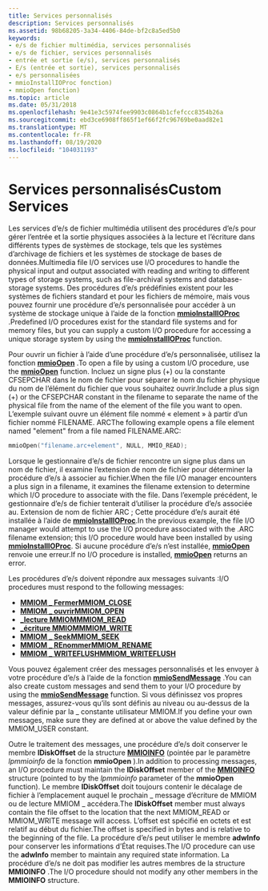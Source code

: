 ```yaml
---
title: Services personnalisés
description: Services personnalisés
ms.assetid: 98b68205-3a34-4406-84de-bf2c8a5ed5b0
keywords:
- e/s de fichier multimédia, services personnalisés
- e/s de fichier, services personnalisés
- entrée et sortie (e/s), services personnalisés
- E/s (entrée et sortie), services personnalisés
- e/s personnalisées
- mmioInstallIOProc fonction)
- mmioOpen fonction)
ms.topic: article
ms.date: 05/31/2018
ms.openlocfilehash: 9e41e3c5974fee9903c0864b1cfefccc8354b26a
ms.sourcegitcommit: ebd3ce6908ff865f1ef66f2fc96769be0aad82e1
ms.translationtype: MT
ms.contentlocale: fr-FR
ms.lasthandoff: 08/19/2020
ms.locfileid: "104031193"
---
```

# <a name="custom-services"></a><span data-ttu-id="bcf0a-110">Services personnalisés</span><span class="sxs-lookup"><span data-stu-id="bcf0a-110">Custom Services</span></span>

<span data-ttu-id="bcf0a-111">Les services d’e/s de fichier multimédia utilisent des procédures d’e/s pour gérer l’entrée et la sortie physiques associées à la lecture et l’écriture dans différents types de systèmes de stockage, tels que les systèmes d’archivage de fichiers et les systèmes de stockage de bases de données.</span><span class="sxs-lookup"><span data-stu-id="bcf0a-111">Multimedia file I/O services use I/O procedures to handle the physical input and output associated with reading and writing to different types of storage systems, such as file-archival systems and database-storage systems.</span></span> <span data-ttu-id="bcf0a-112">Des procédures d’e/s prédéfinies existent pour les systèmes de fichiers standard et pour les fichiers de mémoire, mais vous pouvez fournir une procédure d’e/s personnalisée pour accéder à un système de stockage unique à l’aide de la fonction [**mmioInstallIOProc**](/windows/win32/api/mmiscapi/nf-mmiscapi-mmioinstallioproc) .</span><span class="sxs-lookup"><span data-stu-id="bcf0a-112">Predefined I/O procedures exist for the standard file systems and for memory files, but you can supply a custom I/O procedure for accessing a unique storage system by using the [**mmioInstallIOProc**](/windows/win32/api/mmiscapi/nf-mmiscapi-mmioinstallioproc) function.</span></span>

<span data-ttu-id="bcf0a-113">Pour ouvrir un fichier à l’aide d’une procédure d’e/s personnalisée, utilisez la fonction [**mmioOpen**](/windows/win32/api/mmiscapi/nf-mmiscapi-mmioopen) .</span><span class="sxs-lookup"><span data-stu-id="bcf0a-113">To open a file by using a custom I/O procedure, use the [**mmioOpen**](/windows/win32/api/mmiscapi/nf-mmiscapi-mmioopen) function.</span></span> <span data-ttu-id="bcf0a-114">Incluez un signe plus (+) ou la constante CFSEPCHAR dans le nom de fichier pour séparer le nom du fichier physique du nom de l’élément du fichier que vous souhaitez ouvrir.</span><span class="sxs-lookup"><span data-stu-id="bcf0a-114">Include a plus sign (+) or the CFSEPCHAR constant in the filename to separate the name of the physical file from the name of the element of the file you want to open.</span></span> <span data-ttu-id="bcf0a-115">L’exemple suivant ouvre un élément file nommé « element » à partir d’un fichier nommé FILENAME. ARC</span><span class="sxs-lookup"><span data-stu-id="bcf0a-115">The following example opens a file element named "element" from a file named FILENAME.ARC:</span></span>


```C++
mmioOpen("filename.arc+element", NULL, MMIO_READ); 
```



<span data-ttu-id="bcf0a-116">Lorsque le gestionnaire d’e/s de fichier rencontre un signe plus dans un nom de fichier, il examine l’extension de nom de fichier pour déterminer la procédure d’e/s à associer au fichier.</span><span class="sxs-lookup"><span data-stu-id="bcf0a-116">When the file I/O manager encounters a plus sign in a filename, it examines the filename extension to determine which I/O procedure to associate with the file.</span></span> <span data-ttu-id="bcf0a-117">Dans l’exemple précédent, le gestionnaire d’e/s de fichier tenterait d’utiliser la procédure d’e/s associée au. Extension de nom de fichier ARC ; Cette procédure d’e/s aurait été installée à l’aide de [**mmioInstallIOProc**](/windows/win32/api/mmiscapi/nf-mmiscapi-mmioinstallioproc).</span><span class="sxs-lookup"><span data-stu-id="bcf0a-117">In the previous example, the file I/O manager would attempt to use the I/O procedure associated with the .ARC filename extension; this I/O procedure would have been installed by using [**mmioInstallIOProc**](/windows/win32/api/mmiscapi/nf-mmiscapi-mmioinstallioproc).</span></span> <span data-ttu-id="bcf0a-118">Si aucune procédure d’e/s n’est installée, [**mmioOpen**](/windows/win32/api/mmiscapi/nf-mmiscapi-mmioopen) renvoie une erreur.</span><span class="sxs-lookup"><span data-stu-id="bcf0a-118">If no I/O procedure is installed, [**mmioOpen**](/windows/win32/api/mmiscapi/nf-mmiscapi-mmioopen) returns an error.</span></span>

<span data-ttu-id="bcf0a-119">Les procédures d’e/s doivent répondre aux messages suivants :</span><span class="sxs-lookup"><span data-stu-id="bcf0a-119">I/O procedures must respond to the following messages:</span></span>

-   [<span data-ttu-id="bcf0a-120">**MMIOM \_ Fermer**</span><span class="sxs-lookup"><span data-stu-id="bcf0a-120">**MMIOM\_CLOSE**</span></span>](mmiom-close.md)
-   [<span data-ttu-id="bcf0a-121">**MMIOM \_ ouvrir**</span><span class="sxs-lookup"><span data-stu-id="bcf0a-121">**MMIOM\_OPEN**</span></span>](mmiom-open.md)
-   [<span data-ttu-id="bcf0a-122">**\_lecture MMIOM**</span><span class="sxs-lookup"><span data-stu-id="bcf0a-122">**MMIOM\_READ**</span></span>](mmiom-read.md)
-   [<span data-ttu-id="bcf0a-123">**\_écriture MMIOM**</span><span class="sxs-lookup"><span data-stu-id="bcf0a-123">**MMIOM\_WRITE**</span></span>](mmiom-write.md)
-   [<span data-ttu-id="bcf0a-124">**MMIOM \_ Seek**</span><span class="sxs-lookup"><span data-stu-id="bcf0a-124">**MMIOM\_SEEK**</span></span>](mmiom-seek.md)
-   [<span data-ttu-id="bcf0a-125">**MMIOM \_ REnommer**</span><span class="sxs-lookup"><span data-stu-id="bcf0a-125">**MMIOM\_RENAME**</span></span>](mmiom-rename.md)
-   [<span data-ttu-id="bcf0a-126">**MMIOM \_ WRITEFLUSH**</span><span class="sxs-lookup"><span data-stu-id="bcf0a-126">**MMIOM\_WRITEFLUSH**</span></span>](mmiom-writeflush.md)

<span data-ttu-id="bcf0a-127">Vous pouvez également créer des messages personnalisés et les envoyer à votre procédure d’e/s à l’aide de la fonction [**mmioSendMessage**](/windows/win32/api/mmiscapi/nf-mmiscapi-mmiosendmessage) .</span><span class="sxs-lookup"><span data-stu-id="bcf0a-127">You can also create custom messages and send them to your I/O procedure by using the [**mmioSendMessage**](/windows/win32/api/mmiscapi/nf-mmiscapi-mmiosendmessage) function.</span></span> <span data-ttu-id="bcf0a-128">Si vous définissez vos propres messages, assurez-vous qu’ils sont définis au niveau ou au-dessus de la valeur définie par la \_ constante utilisateur MMIOM.</span><span class="sxs-lookup"><span data-stu-id="bcf0a-128">If you define your own messages, make sure they are defined at or above the value defined by the MMIOM\_USER constant.</span></span>

<span data-ttu-id="bcf0a-129">Outre le traitement des messages, une procédure d’e/s doit conserver le membre **lDiskOffset** de la structure [**MMIOINFO**](/previous-versions//dd757322(v=vs.85)) (pointée par le paramètre *lpmmioinfo* de la fonction **mmioOpen** ).</span><span class="sxs-lookup"><span data-stu-id="bcf0a-129">In addition to processing messages, an I/O procedure must maintain the **lDiskOffset** member of the [**MMIOINFO**](/previous-versions//dd757322(v=vs.85)) structure (pointed to by the *lpmmioinfo* parameter of the **mmioOpen** function).</span></span> <span data-ttu-id="bcf0a-130">Le membre **lDiskOffset** doit toujours contenir le décalage de fichier à l’emplacement auquel le prochain \_ message d’écriture de MMIOM ou de lecture MMIOM \_ accédera.</span><span class="sxs-lookup"><span data-stu-id="bcf0a-130">The **lDiskOffset** member must always contain the file offset to the location that the next MMIOM\_READ or MMIOM\_WRITE message will access.</span></span> <span data-ttu-id="bcf0a-131">L’offset est spécifié en octets et est relatif au début du fichier.</span><span class="sxs-lookup"><span data-stu-id="bcf0a-131">The offset is specified in bytes and is relative to the beginning of the file.</span></span> <span data-ttu-id="bcf0a-132">La procédure d’e/s peut utiliser le membre **adwInfo** pour conserver les informations d’État requises.</span><span class="sxs-lookup"><span data-stu-id="bcf0a-132">The I/O procedure can use the **adwInfo** member to maintain any required state information.</span></span> <span data-ttu-id="bcf0a-133">La procédure d’e/s ne doit pas modifier les autres membres de la structure **MMIOINFO** .</span><span class="sxs-lookup"><span data-stu-id="bcf0a-133">The I/O procedure should not modify any other members in the **MMIOINFO** structure.</span></span>

 

 